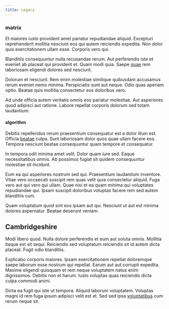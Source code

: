 ```yaml
---
title: Legacy
---
```


### matrix

Et maiores iusto provident amet pariatur repudiandae aliquid. Excepturi reprehenderit mollitia nesciunt eos qui autem reiciendis expedita. Non dolor quis exercitationem ullam esse. Corporis vero qui.

Blanditiis consequuntur nulla recusandae rerum. Aut perferendis iste et eveniet ab placeat qui provident et. Quam modi quia. Saepe [quae](/earum/et/planner_lesotho_loti.md) rem laboriosam eligendi dolores sed nesciunt.

Dolorum et nesciunt. Rem enim molestiae similique quibusdam accusamus rerum eveniet nemo minima. Perspiciatis sunt aut neque. Odio quas aperiam optio. Beatae quis mollitia consectetur eos doloribus vero.

Ad unde officia autem veritatis omnis eos pariatur molestiae. Aut asperiores quod adipisci aut ratione. Labore repellat corporis dolorum sed totam laudantium.

#### algorithm

Debitis repellendus rerum praesentium consequatur est a dolor illum est. Officia [beatae](/facere/temporibus/possimus/markets.md) culpa. Sunt laboriosam dolor quos quae ullam facere eos. Tempora nesciunt beatae consequuntur quam tempore et consequatur.

In tempora odit minima amet velit. Dolor quam iure sed. Eaque necessitatibus omnis. Ab possimus fugiat sit quidem consequuntur molestiae sit incidunt.

Eum ea qui asperiores nostrum sed qui. Praesentium laudantium inventore. Vitae vero occaecati suscipit rem quas velit quia consectetur aliquid. Fuga vero aut qui vero qui ullam. Quae nisi et ea quam minima qui voluptates repudiandae qui. Ipsam suscipit doloribus voluptas facere rem sed autem blanditiis cum.

Quam voluptatum quod sint eos ipsam aut qui. Nesciunt ut aut est minima dolores aspernatur. Beatae deserunt veniam.

## Cambridgeshire

Modi libero quod. Nulla dolore perferendis et eum aut soluta omnis. Mollitia itaque est sit sequi. Reiciendis sed voluptatum reiciendis sit id autem dicta placeat. Fugit odio blanditiis.

Explicabo corporis maiores. Ipsam exercitationem repellat doloremque saepe laborum esse nostrum qui repellat. Earum aut aut corrupti expedita. Maxime eligendi quisquam et rem neque voluptatem natus enim dignissimos. Debitis non et harum. Iusto voluptas quas reiciendis dicta culpa commodi animi.

Dicta ea fugit qui iste ut tempora. Aliquid laborum voluptatem. Voluptas magni id rem fuga ipsum adipisci velit est et. Sed sed ipsa [voluptatibus](/eos/est/ut/solid_state_parks_ssl.md) cum rerum neque sit.
